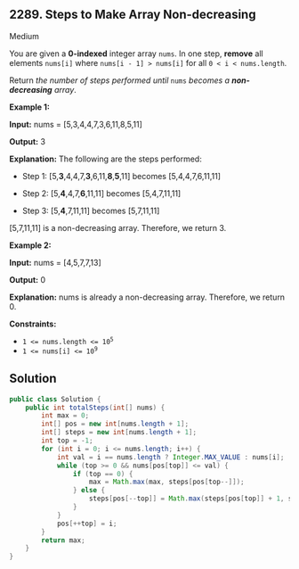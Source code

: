 ## 2289\. Steps to Make Array Non-decreasing

Medium

You are given a **0-indexed** integer array `nums`. In one step, **remove** all elements `nums[i]` where `nums[i - 1] > nums[i]` for all `0 < i < nums.length`.

Return _the number of steps performed until_ `nums` _becomes a **non-decreasing** array_.

**Example 1:**

**Input:** nums = [5,3,4,4,7,3,6,11,8,5,11]

**Output:** 3

**Explanation:** The following are the steps performed:

- Step 1: [5,**3**,4,4,7,**3**,6,11,**8**,**5**,11] becomes [5,4,4,7,6,11,11]

- Step 2: [5,**4**,4,7,**6**,11,11] becomes [5,4,7,11,11]

- Step 3: [5,**4**,7,11,11] becomes [5,7,11,11]

[5,7,11,11] is a non-decreasing array. Therefore, we return 3. 

**Example 2:**

**Input:** nums = [4,5,7,7,13]

**Output:** 0

**Explanation:** nums is already a non-decreasing array. Therefore, we return 0. 

**Constraints:**

*   <code>1 <= nums.length <= 10<sup>5</sup></code>
*   <code>1 <= nums[i] <= 10<sup>9</sup></code>

## Solution

```java
public class Solution {
    public int totalSteps(int[] nums) {
        int max = 0;
        int[] pos = new int[nums.length + 1];
        int[] steps = new int[nums.length + 1];
        int top = -1;
        for (int i = 0; i <= nums.length; i++) {
            int val = i == nums.length ? Integer.MAX_VALUE : nums[i];
            while (top >= 0 && nums[pos[top]] <= val) {
                if (top == 0) {
                    max = Math.max(max, steps[pos[top--]]);
                } else {
                    steps[pos[--top]] = Math.max(steps[pos[top]] + 1, steps[pos[top + 1]]);
                }
            }
            pos[++top] = i;
        }
        return max;
    }
}
```